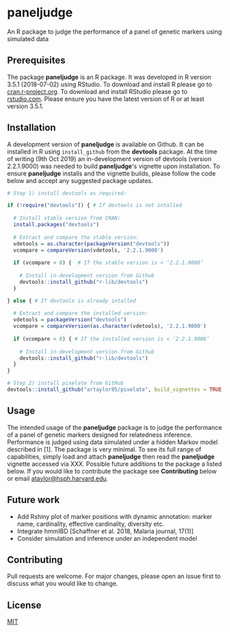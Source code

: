# paneljudge
An R package to judge the performance of a panel of genetic markers using simulated data

## Prerequisites

The package **paneljudge** is an R package. It was developed in R version 3.5.1 (2018-07-02) using RStudio. 
To download and install R please go to [cran.r-project.org](https://cran.r-project.org).
To download and install RStudio please go to [rstudio.com](https://rstudio.com/). 
Please ensure you have the latest version of R or at least version 3.5.1. 

## Installation

A development version of **paneljudge** is available on Github. 
It can be installed in R using `install_github` from the **devtools** package.
At the time of writing (9th Oct 2019) 
an in-development version of devtools (version 2.2.1.9000)
was needed to build **paneljudge**'s vignette upon installation. 
To ensure **paneljudge** installs and the vignette builds, 
please follow the code below and accept any suggested package updates. 

```r
# Step 1) install devtools as required: 

if (!require("devtools")) { # If devtools is not intalled
  
  # Install stable version from CRAN:  
  install.packages("devtools") 
  
  # Extract and compare the stable version: 
  vdetools = as.character(packageVersion("devtools"))
  vcompare = compareVersion(vdetools, '2.2.1.9000')
  
  if (vcompare < 0) {  # If the stable version is < ‘2.2.1.9000’
    
    # Install in-development version from Github
    devtools::install_github("r-lib/devtools") 
  }

} else { # If devtools is already intalled  
  
  # Extract and compare the installed version: 
  vdetools = packageVersion("devtools")
  vcompare = compareVersion(as.character(vdetools), '2.2.1.9000')
  
  if (vcompare < 0) { # If the installed version is < ‘2.2.1.9000’
    
    # Install in-development version from Github
    devtools::install_github("r-lib/devtools") 
  }
}

# Step 2) install pixelate from GitHub 
devtools::install_github("artaylor85/pixelate", build_vignettes = TRUE, dependencies = TRUE)
```

## Usage

The intended usage of the **paneljudge** package is to judge the performance of a panel of genetic markers designed for relatedness inference. Performance is judged using data simulated under a hidden Markov model described in [1]. The package is very minimal. To see its full range of capabilities, simply load and attach **paneljudge** then read the **paneljudge** vignette accessed via XXX. Possible future additions to the package a listed below. If you would like to contribute the package see **Contributing** below or email ataylor@hsph.harvard.edu. 

## Future work

- Add Rshiny plot of marker positions with dynamic annotation: marker name, cardinality, effective cardinality, diversity etc. 
- Integrate hmmIBD [Schaffner et al. 2018, Malaria journal, 17(1)]
- Consider simulation and inference under an independent model

## Contributing

Pull requests are welcome. For major changes, please open an issue first to discuss what you would like to change.

## License
[MIT](https://choosealicense.com/licenses/mit/)

<!--- ## Acknowledgements 
Thank you to xxxx for help testing package installation. --->
